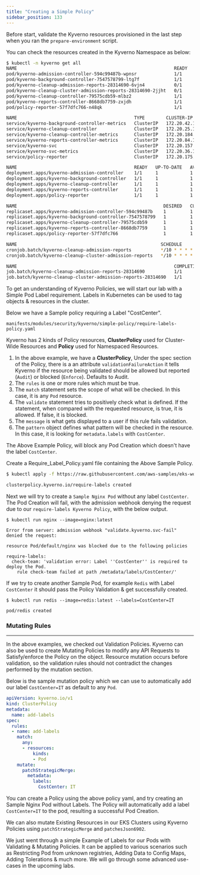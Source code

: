 ```yaml
---
title: "Creating a Simple Policy"
sidebar_position: 133
---
```


Before start, validate the Kyverno resources provisioned in the last step when you ran the `prepare-environment` script.

You can check the resources created in the Kyverno Namespace as below:

```bash
$ kubectl -n kyverno get all
NAME                                                           READY   STATUS      RESTARTS   AGE
pod/kyverno-admission-controller-594c99487b-wpnsr              1/1     Running     0          8m15s
pod/kyverno-background-controller-7547578799-ltg7f             1/1     Running     0          8m15s
pod/kyverno-cleanup-admission-reports-28314690-6vjn4           0/1     Completed   0          3m20s
pod/kyverno-cleanup-cluster-admission-reports-28314690-2jjht   0/1     Completed   0          3m20s
pod/kyverno-cleanup-controller-79575cdb59-mlbz2                1/1     Running     0          8m15s
pod/kyverno-reports-controller-8668db7759-zxjdh                1/1     Running     0          8m15s
pod/policy-reporter-57f7dfc766-n48qk                           1/1     Running     0          7m53s

NAME                                            TYPE        CLUSTER-IP       EXTERNAL-IP   PORT(S)    AGE
service/kyverno-background-controller-metrics   ClusterIP   172.20.42.104    <none>        8000/TCP   8m16s
service/kyverno-cleanup-controller              ClusterIP   172.20.25.127    <none>        443/TCP    8m16s
service/kyverno-cleanup-controller-metrics      ClusterIP   172.20.184.34    <none>        8000/TCP   8m16s
service/kyverno-reports-controller-metrics      ClusterIP   172.20.84.109    <none>        8000/TCP   8m16s
service/kyverno-svc                             ClusterIP   172.20.157.100   <none>        443/TCP    8m16s
service/kyverno-svc-metrics                     ClusterIP   172.20.36.168    <none>        8000/TCP   8m16s
service/policy-reporter                         ClusterIP   172.20.175.164   <none>        8080/TCP   7m53s

NAME                                            READY   UP-TO-DATE   AVAILABLE   AGE
deployment.apps/kyverno-admission-controller    1/1     1            1           8m16s
deployment.apps/kyverno-background-controller   1/1     1            1           8m16s
deployment.apps/kyverno-cleanup-controller      1/1     1            1           8m16s
deployment.apps/kyverno-reports-controller      1/1     1            1           8m16s
deployment.apps/policy-reporter                 1/1     1            1           7m53s

NAME                                                       DESIRED   CURRENT   READY   AGE
replicaset.apps/kyverno-admission-controller-594c99487b    1         1         1       8m16s
replicaset.apps/kyverno-background-controller-7547578799   1         1         1       8m16s
replicaset.apps/kyverno-cleanup-controller-79575cdb59      1         1         1       8m16s
replicaset.apps/kyverno-reports-controller-8668db7759      1         1         1       8m16s
replicaset.apps/policy-reporter-57f7dfc766                 1         1         1       7m53s

NAME                                                      SCHEDULE       SUSPEND   ACTIVE   LAST SCHEDULE   AGE
cronjob.batch/kyverno-cleanup-admission-reports           */10 * * * *   False     0        3m20s           8m16s
cronjob.batch/kyverno-cleanup-cluster-admission-reports   */10 * * * *   False     0        3m20s           8m16s

NAME                                                           COMPLETIONS   DURATION   AGE
job.batch/kyverno-cleanup-admission-reports-28314690           1/1           13s        3m20s
job.batch/kyverno-cleanup-cluster-admission-reports-28314690   1/1           10s        3m20s
```

To get an understanding of Kyverno Policies, we will start our lab with a Simple Pod Label requirement. Labels in Kubernetes can be used to tag objects & resources in the cluster.

Below we have a Sample policy requiring a Label "CostCenter".

```file 
manifests/modules/security/kyverno/simple-policy/require-labels-policy.yaml
```

Kyverno has 2 kinds of Policy resources, **ClusterPolicy** used for Cluster-Wide Resources and **Policy** used for Namespaced Resources.

1. In the above example, we have a **ClusterPolicy**, Under the spec section of the Policy, there is a an attribute `validationFailureAction` it tells Kyverno if the resource being validated should be allowed but reported (`Audit`) or blocked (`Enforce`). Defaults to Audit.
2. The `rules` is one or more rules which must be true.
3. The `match` statement sets the scope of what will be checked. In this case, it is any `Pod` resource.
4. The `validate` statement tries to positively check what is defined. If the statement, when compared with the requested resource, is true, it is allowed. If false, it is blocked.
5. The `message` is what gets displayed to a user if this rule fails validation.
6. The `pattern` object defines what pattern will be checked in the resource. In this case, it is looking for `metadata.labels` with `CostCenter`.

The Above Example Policy, will block any Pod Creation which doesn't have the label `CostCenter`.

Create a Require_Label_Policy.yaml file containing the Above Sample Policy.

```bash
$ kubectl apply -f https://raw.githubusercontent.com/aws-samples/eks-workshop-v2/main/manifests/modules/security/kyverno/simple-policy/require-labels-policy.yaml

clusterpolicy.kyverno.io/require-labels created
```

Next we will try to create a `Sample Nginx Pod` without any label `CostCenter`. The Pod Creation will fail, with the admission webhook denying the request due to our `require-labels Kyverno Policy`, with the below output.

```shell
$ kubectl run nginx --image=nginx:latest

Error from server: admission webhook "validate.kyverno.svc-fail" denied the request:

resource Pod/default/nginx was blocked due to the following policies

require-labels:
  check-team: 'validation error: Label ''CostCenter'' is required to deploy the Pod.
    rule check-team failed at path /metadata/labels/CostCenter/'
```

If we try to create another Sample Pod, for example `Redis` with Label `CostCenter` it should pass the Policy Validation & get successfully created.

```shell
$ kubectl run redis --image=redis:latest --labels=CostCenter=IT

pod/redis created
```

### Mutating Rules

---

In the above examples, we checked out Validation Policies. Kyverno can also be used to create Mutating Policies to modify any API Requests to Satisfy/enforce the Policy on the object. Resource mutation occurs before validation, so the validation rules should not contradict the changes performed by the mutation section.

Below is the sample mutation policy which we can use to automatically add our label `CostCenter=IT` as default to any `Pod`.

``` yaml
apiVersion: kyverno.io/v1
kind: ClusterPolicy
metadata:
  name: add-labels
spec:
  rules:
  - name: add-labels
    match:
      any:
      - resources:
          kinds:
          - Pod
    mutate:
      patchStrategicMerge:
        metadata:
          labels:
            CostCenter: IT
```

You can create a Policy using the above policy yaml, and try creating an Sample Nginx Pod without Labels. The Policy will automatically add a label `CostCenter=IT` to the pod, resulting a successful Pod Creation.

We can also mutate Existing Resources in our EKS Clusters using Kyverno Policies using `patchStrategicMerge` and `patchesJson6902`.

We just went through a simple Example of Labels for our Pods with Validating & Mutating Policies. It can be applied to various scenarios such as Restricting Pod from unknown registries, Adding Data to Config Maps, Adding Tolerations & much more. We will go through some advanced use-cases in the upcoming labs.
